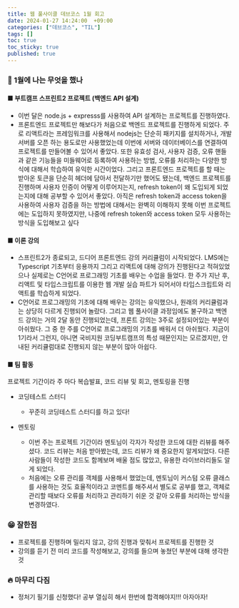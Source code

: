 ```yaml
---
title: 웹 풀사이클 데브코스 1월 회고
date: 2024-01-27 14:24:00  +09:00
categories: ["데브코스", "TIL"]
tags: []
toc: true
toc_sticky: true
published: true
---
```


### 💬 1월에 나는 무엇을 했나

#### ■ 부트캠프 스프린트2 프로젝트 (백엔드 API 설계)

- 이번 달은 node.js + expresss를 사용하여 API 설계하는 프로젝트를 진행하였다.
- 프론트엔드 프로젝트만 해보다가 처음으로 백엔드 프로젝트를 진행하게 되었다. 주로 리액트라는 프레임워크를 사용해서 nodejs는 단순히 패키지를 설치하거나, 개발 서버를 오픈 하는 용도로만 사용했었는데 이번에 서버와 데이터베이스를 연결하여 프로젝트를 만들어볼 수 있어서 좋았다. 또한 유효성 검사, 사용자 검증, 오류 핸들과 같은 기능들을 미들웨어로 등록하여 사용하는 방법, 오류를 처리하는 다양한 방식에 대해서 학습하여 유익한 시간이었다. 그리고 프론트엔드 프로젝트를 할 때는 받아온 토큰을 단순히 헤더에 담아서 전달하기만 했어도 됐는데, 백엔드 프로젝트를 진행하며 사용자 인증이 어떻게 이루어지는지, refresh token이 왜 도입되게 되었는지에 대해 공부할 수 있어서 좋았다. 아직은 refresh token과 access token을 사용하여 사용자 검증을 하는 방법에 대해서는 완벽히 이해하지 못해 이번 프로젝트에는 도입하지 못하였지만, 나중에 refresh token와 access token 모두 사용하는 방식을 도입해보고 싶다

#### ■ 이론 강의

- 스프린트2가 종료되고, 드디어 프론트엔드 강의 커리큘럼이 시작되었다. LMS에는 Typescript 기초부터 응용까지 그리고 리액트에 대해 강의가 진행된다고 적혀있었으나 실제로는 C언어로 프로그래밍 기초를 배우는 수업을 들었다. 한 주가 지난 후, 리액트 및 타입스크립트를 이용한 웹 개발 실습 파트가 되어서야 타입스크립트와 리액트를 학습하게 되었다.
- C언어로 프로그래밍의 기초에 대해 배우는 강의는 유익했으나, 원래의 커리큘럼과는 상당히 다르게 진행되어 놀랐다. 그리고 웹 풀사이클 과정임에도 불구하고 백엔드 강의는 거의 2달 동안 진행되었는데, 프론트 강의는 3주로 설정되어있는 부분이 아쉬웠다. 그 중 한 주를 C언어로 프로그래밍의 기초를 배워서 더 아쉬웠다. 지금이 1기라서 그런지, 아니면 국비지원 코딩부트캠프의 특성 때문인지는 모르겠지만, 안내된 커리큘럼대로 진행되지 않는 부분이 많아 아쉽다.

#### ■ 팀 활동

프로젝트 기간이라 주 마다 복습발표, 코드 리뷰 및 회고, 멘토링을 진행

- 코딩테스트 스터디

  - 꾸준히 코딩테스트 스터디를 하고 있다!

- 멘토링
  - 이번 주는 프로젝트 기간이라 멘토님이 각자가 작성한 코드에 대한 리뷰를 해주셨다. 코드 리뷰는 처음 받아봤는데, 코드 리뷰가 왜 중요한지 알게되었다. 다른 사람들이 작성한 코드도 함께보며 배울 점도 많았고, 유용한 라이브러리들도 알게 되었다.
  - 처음에는 오류 관리를 객체를 사용해서 했었는데, 멘토님이 커스텀 오류 클래스를 사용하는 것도 효율적이라고 코멘트를 해주셔서 별도로 공부를 했고, 객체로 관리할 때보다 오류를 처리하고 관리하기 쉬운 것 같아 오류를 처리하는 방식을 변경하였다.

### 😁 잘한점

- 프로젝트를 진행하며 밀리지 않고, 강의 진행과 맞춰서 프로젝트를 진행한 것
- 강의를 듣기 전 미리 코드를 작성해보고, 강의를 들으며 놓쳤던 부분에 대해 생각한 것

### 🔥 마무리 다짐

- 정처기 필기를 신청했다! 공부 열심히 해서 한번에 합격해야지!!! 아자아자!
